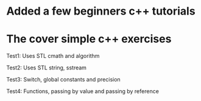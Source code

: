 # Added a few beginners c++ tutorials
# The cover simple c++ exercises
Test1: Uses STL cmath and algorithm

Test2: Uses STL string, sstream

Test3: Switch, global constants and precision

Test4: Functions, passing by value and passing by reference 
